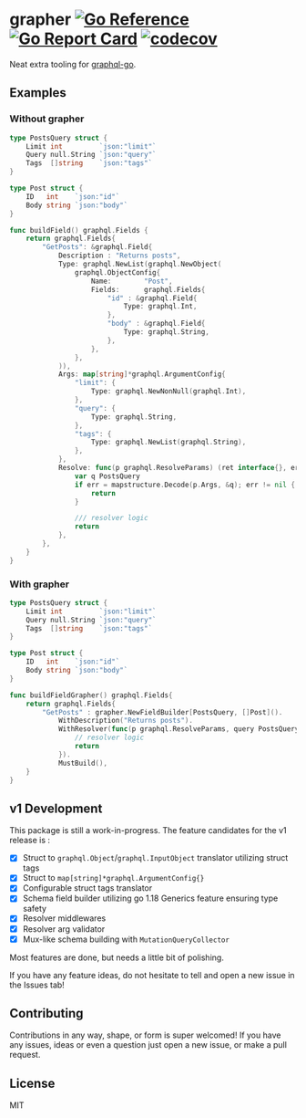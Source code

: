 # grapher [![Go Reference](https://pkg.go.dev/badge/github.com/reaganiwadha/grapher.svg)](https://pkg.go.dev/github.com/reaganiwadha/grapher) [![Go Report Card](https://goreportcard.com/badge/github.com/reaganiwadha/grapher)](https://goreportcard.com/report/github.com/reaganiwadha/grapher) [![codecov](https://codecov.io/gh/reaganiwadha/grapher/branch/trunk/graph/badge.svg)](https://codecov.io/gh/reaganiwadha/grapher)

Neat extra tooling for [graphql-go](https://github.com/graphql-go/graphql).

## Examples
### Without grapher
```go
type PostsQuery struct {
	Limit int         `json:"limit"`
	Query null.String `json:"query"`
	Tags  []string    `json:"tags"`
}

type Post struct {
	ID   int    `json:"id"`
	Body string `json:"body"`
}

func buildField() graphql.Fields {
	return graphql.Fields{
		"GetPosts": &graphql.Field{
			Description : "Returns posts",
			Type: graphql.NewList(graphql.NewObject(
				graphql.ObjectConfig{
					Name:        "Post",
					Fields:      graphql.Fields{
						"id" : &graphql.Field{
							Type: graphql.Int,
						},
						"body" : &graphql.Field{
							Type: graphql.String,
						},
					},
				},
			)),
			Args: map[string]*graphql.ArgumentConfig{
				"limit": {
					Type: graphql.NewNonNull(graphql.Int),
				},
				"query": {
					Type: graphql.String,
				},
				"tags": {
					Type: graphql.NewList(graphql.String),
				},
			},
			Resolve: func(p graphql.ResolveParams) (ret interface{}, err error) {
				var q PostsQuery
				if err = mapstructure.Decode(p.Args, &q); err != nil {
					return
				}

				/// resolver logic
				return
			},
		},
	}
}
```

### With grapher
```go
type PostsQuery struct {
	Limit int         `json:"limit"`
	Query null.String `json:"query"`
	Tags  []string    `json:"tags"`
}

type Post struct {
	ID   int    `json:"id"`
	Body string `json:"body"`
}

func buildFieldGrapher() graphql.Fields{
	return graphql.Fields{
		"GetPosts" : grapher.NewFieldBuilder[PostsQuery, []Post]().
			WithDescription("Returns posts").
			WithResolver(func(p graphql.ResolveParams, query PostsQuery) (ret []Post, err error) {
				// resolver logic
				return 
			}).
			MustBuild(),
	}
}
```

## v1 Development
This package is still a work-in-progress. The feature candidates for the v1 release is :
- [x] Struct to `graphql.Object`/`graphql.InputObject` translator utilizing struct tags
- [x] Struct to `map[string]*graphql.ArgumentConfig{}`
- [x] Configurable struct tags translator
- [x] Schema field builder utilizing go 1.18 Generics feature ensuring type safety
- [x] Resolver middlewares
- [x] Resolver arg validator
- [x] Mux-like schema building with `MutationQueryCollector`

Most features are done, but needs a little bit of polishing.

If you have any feature ideas, do not hesitate to tell and open a new issue in the Issues tab!

## Contributing
Contributions in any way, shape, or form is super welcomed! If you have any issues, ideas or even a question just open a new issue, or make a pull request. 

## License
MIT
